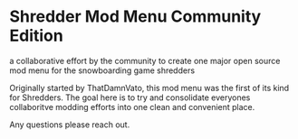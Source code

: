 # Shredder Mod Menu Community Edition
 a collaborative effort by the community to create one major open source mod menu for the snowboarding game shredders


Originally started by ThatDamnVato, this mod menu was the first of its kind for Shredders. 
The goal here is to try and consolidate everyones collaboritve modding efforts into one clean and convenient place. 

Any questions please reach out. 

